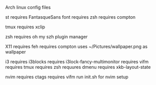 Arch linux config files

st
  requires FantasqueSans font
  requires zsh
  requires compton

tmux
  requires xclip

zsh
  requires oh my szh plugin manager

X11
  requires feh
  requires compton
  uses ~/Pictures/wallpaper.png as wallpaper

i3
  requires i3blocks
  requires i3lock-fancy-multimonitor
  requires vifm
  requires tmux
  requires zsh
  requures dmenu
  requires xkb-layout-state

nvim
  requires ctags
  requires vifm
  run init.sh for nvim setup
